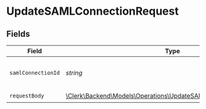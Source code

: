 # UpdateSAMLConnectionRequest


## Fields

| Field                                                                                                                          | Type                                                                                                                           | Required                                                                                                                       | Description                                                                                                                    |
| ------------------------------------------------------------------------------------------------------------------------------ | ------------------------------------------------------------------------------------------------------------------------------ | ------------------------------------------------------------------------------------------------------------------------------ | ------------------------------------------------------------------------------------------------------------------------------ |
| `samlConnectionId`                                                                                                             | *string*                                                                                                                       | :heavy_check_mark:                                                                                                             | The ID of the SAML Connection to update                                                                                        |
| `requestBody`                                                                                                                  | [\Clerk\Backend\Models\Operations\UpdateSAMLConnectionRequestBody](../../Models/Operations/UpdateSAMLConnectionRequestBody.md) | :heavy_check_mark:                                                                                                             | N/A                                                                                                                            |